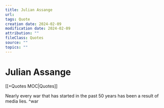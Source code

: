 ```yaml
---
title: Julian Assange
url: 
tags: Quote
creation date: 2024-02-09
modification date: 2024-02-09
attribution: ""
fileClass: Quotes
source: ""
topics: ""
---
```


# Julian Assange

[[+Quotes MOC|Quotes]]

Nearly every war that has started in the past 50 years has been a result of media lies. ^war
